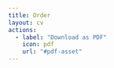 ```yaml
---
title: Order
layout: cv
actions:
  - label: "Download as PDF"
    icon: pdf
    url: "#pdf-asset"
---
```

